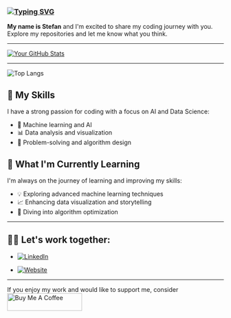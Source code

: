 ### [![Typing SVG](https://readme-typing-svg.demolab.com?font=Fira+Code&pause=1000&color=38F74F&width=435&lines=Hi+there!+It's+great+to+see+you👋)](https://git.io/typing-svg)


**My name is Stefan** and I'm excited to share my coding journey with you. Explore my repositories and let me know what you think.

---


[![Your GitHub Stats](https://github-readme-stats.vercel.app/api?username=stefanshipinkoski&show_icons=true)](https://github.com/stefanshipinkoski/github-readme-stats)



---

![Top Langs](https://github-readme-stats.vercel.app/api/top-langs/?username=stefanshipinkoski&hide_progress=true)

## 🚀 My Skills

I have a strong passion for coding with a focus on AI and Data Science:

- 🤖 Machine learning and AI
- 📊 Data analysis and visualization
- 🔧 Problem-solving and algorithm design

## 🌱 What I'm Currently Learning

I'm always on the journey of learning and improving my skills:

- 💡 Exploring advanced machine learning techniques
- 📈 Enhancing data visualization and storytelling
- 🧠 Diving into algorithm optimization

---
## 🤝🏻 Let's work together:
- [![LinkedIn](https://img.shields.io/badge/LinkedIn-0077B5?style=for-the-badge&logo=linkedin&logoColor=white)](https://www.linkedin.com/in/stefanshipinkoski/)

- [![Website](https://img.shields.io/badge/Website-1E8B9F?style=for-the-badge&logo=web&logoColor=white)](https://stefanshipinkoski.pythonanywhere.com)

---

If you enjoy my work and would like to support me, consider <a href="https://www.buymeacoffee.com/shipinkoskistef" target="_blank"><img src="https://cdn.buymeacoffee.com/buttons/default-orange.png" alt="Buy Me A Coffee" height="41" width="174"></a>
